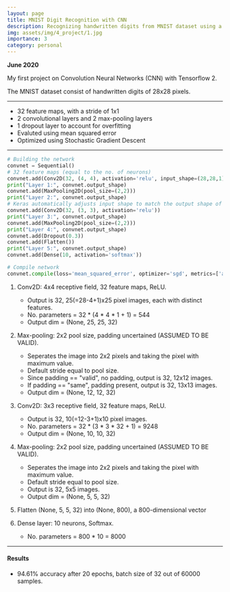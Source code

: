 ```yaml
---
layout: page
title: MNIST Digit Recognition with CNN
description: Recognizing handwritten digits from MNIST dataset using a CNN in Tensorflow 2.
img: assets/img/4_project/1.jpg
importance: 3
category: personal
---
```


**June 2020**

My first project on Convolution Neural Networks (CNN) with Tensorflow 2.

The MNIST dataset consist of handwritten digits of 28x28 pixels.

---
- 32 feature maps, with a stride of 1x1
- 2 convolutional layers and 2 max-pooling layers
- 1 dropout layer to account for overfitting
- Evaluted using mean squared error
- Optimized using Stochastic Gradient Descent

---
```python
# Building the network
convnet = Sequential()
# 32 feature maps (equal to the no. of neurons)
convnet.add(Conv2D(32, (4, 4), activation='relu', input_shape=(28,28,1)))
print("Layer 1:", convnet.output_shape)
convnet.add(MaxPooling2D(pool_size=(2,2)))
print("Layer 2:", convnet.output_shape)
# Keras automatically adjusts input shape to match the output shape of previous layer
convnet.add(Conv2D(32, (3, 3), activation='relu'))
print("Layer 3:", convnet.output_shape)
convnet.add(MaxPooling2D(pool_size=(2,2)))
print("Layer 4:", convnet.output_shape)
convnet.add(Dropout(0.3))
convnet.add(Flatten())
print("Layer 5:", convnet.output_shape)
convnet.add(Dense(10, activation='softmax'))

# Compile network
convnet.compile(loss='mean_squared_error', optimizer='sgd', metrics=['accuracy'])
```

1.  Conv2D: 4x4 receptive field, 32 feature maps, ReLU.
    - Output is 32, 25(=28-4+1)x25 pixel images, each with distinct features.
    - No. parameters = 32 * (4 * 4 * 1 + 1) =  544
    - Output dim = (None, 25, 25, 32)
2.  Max-pooling: 2x2 pool size, padding uncertained (ASSUMED TO BE VALID).
    - Seperates the image into 2x2 pixels and taking the pixel with maximum value.
    - Default stride equal to pool size.
    - Since padding == "valid", no padding, output is 32, 12x12 images.
    - If padding == "same", padding present, output is 32, 13x13 images.
    - Output dim = (None, 12, 12, 32)
3.  Conv2D: 3x3 receptive field, 32 feature maps, ReLU.
    - Output is 32, 10(=12-3+1)x10 pixel images.
    - No. parameters = 32 * (3 * 3 * 32 + 1) =  9248
    - Output dim = (None, 10, 10, 32)
    
4.  Max-pooling: 2x2 pool size, padding uncertained (ASSUMED TO BE VALID).
    - Seperates the image into 2x2 pixels and taking the pixel with maximum value.
    - Default stride equal to pool size.
    - Output is 32, 5x5 images.
    - Output dim = (None, 5, 5, 32)
5.  Flatten (None, 5, 5, 32) into (None, 800), a 800-dimensional vector
6.  Dense layer: 10 neurons, Softmax.
    - No. parameters = 800 * 10 = 8000

---
#### Results
- 94.61% accuracy after 20 epochs, batch size of 32 out of 60000 samples.